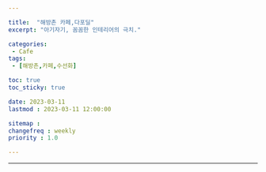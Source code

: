```yaml
---

title:  "해방촌 카페,다포딜"
excerpt: "아기자기, 꼼꼼한 인테리어의 극치."

categories:
 - Cafe
tags:
 - [해방촌,카페,수선화]

toc: true
toc_sticky: true

date: 2023-03-11
lastmod : 2023-03-11 12:00:00

sitemap :
changefreq : weekly
priority : 1.0

---
```

---
